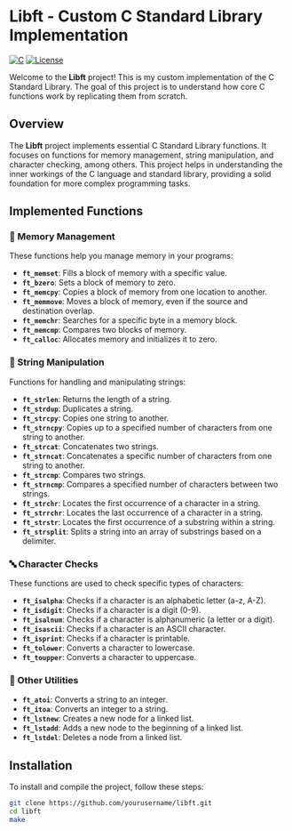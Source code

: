 # Libft - Custom C Standard Library Implementation

[![C](https://img.shields.io/badge/language-C-00B6D1.svg)](https://www.cprogramming.com/)
[![License](https://img.shields.io/badge/license-MIT-green.svg)](https://opensource.org/licenses/MIT)

Welcome to the **Libft** project! This is my custom implementation of the C Standard Library. The goal of this project is to understand how core C functions work by replicating them from scratch.

## Overview

The **Libft** project implements essential C Standard Library functions. It focuses on functions for memory management, string manipulation, and character checking, among others. This project helps in understanding the inner workings of the C language and standard library, providing a solid foundation for more complex programming tasks.

## Implemented Functions

  ### 🧠 Memory Management

These functions help you manage memory in your programs:

- **`ft_memset`**: Fills a block of memory with a specific value.
- **`ft_bzero`**: Sets a block of memory to zero.
- **`ft_memcpy`**: Copies a block of memory from one location to another.
- **`ft_memmove`**: Moves a block of memory, even if the source and destination overlap.
- **`ft_memchr`**: Searches for a specific byte in a memory block.
- **`ft_memcmp`**: Compares two blocks of memory.
- **`ft_calloc`**: Allocates memory and initializes it to zero.

### 📝 String Manipulation 

Functions for handling and manipulating strings:

- **`ft_strlen`**: Returns the length of a string.
- **`ft_strdup`**: Duplicates a string.
- **`ft_strcpy`**: Copies one string to another.
- **`ft_strncpy`**: Copies up to a specified number of characters from one string to another.
- **`ft_strcat`**: Concatenates two strings.
- **`ft_strncat`**: Concatenates a specific number of characters from one string to another.
- **`ft_strcmp`**: Compares two strings.
- **`ft_strncmp`**: Compares a specified number of characters between two strings.
- **`ft_strchr`**: Locates the first occurrence of a character in a string.
- **`ft_strrchr`**: Locates the last occurrence of a character in a string.
- **`ft_strstr`**: Locates the first occurrence of a substring within a string.
- **`ft_strsplit`**: Splits a string into an array of substrings based on a delimiter.

###  🔤 Character Checks

These functions are used to check specific types of characters:

- **`ft_isalpha`**: Checks if a character is an alphabetic letter (a-z, A-Z).
- **`ft_isdigit`**: Checks if a character is a digit (0-9).
- **`ft_isalnum`**: Checks if a character is alphanumeric (a letter or a digit).
- **`ft_isascii`**: Checks if a character is an ASCII character.
- **`ft_isprint`**: Checks if a character is printable.
- **`ft_tolower`**: Converts a character to lowercase.
- **`ft_toupper`**: Converts a character to uppercase.

### 🧰 Other Utilities 

- **`ft_atoi`**: Converts a string to an integer.
- **`ft_itoa`**: Converts an integer to a string.
- **`ft_lstnew`**: Creates a new node for a linked list.
- **`ft_lstadd`**: Adds a new node to the beginning of a linked list.
- **`ft_lstdel`**: Deletes a node from a linked list.

## Installation

To install and compile the project, follow these steps:

```bash
git clone https://github.com/yourusername/libft.git
cd libft
make


